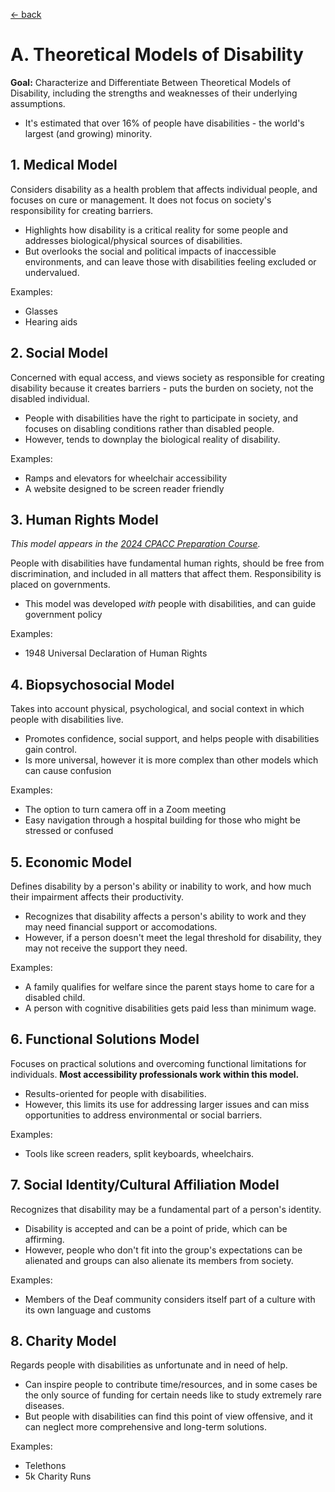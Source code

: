 [&larr; back](../index.md)

# A. Theoretical Models of Disability

**Goal:** Characterize and Differentiate Between Theoretical Models of Disability, including the strengths and weaknesses of their underlying assumptions.

* It's estimated that over 16% of people have disabilities - the world's largest (and growing) minority.

## 1. Medical Model
Considers disability as a health problem that affects individual people, and focuses on cure or management. It does not focus on society's responsibility for creating barriers.

* Highlights how disability is a critical reality for some people and addresses biological/physical sources of disabilities. 
* But overlooks the social and political impacts of inaccessible environments, and can leave those with disabilities feeling excluded or undervalued.

Examples:
* Glasses
* Hearing aids

## 2. Social Model
Concerned with equal access, and views society as responsible for creating disability because it creates barriers - puts the burden on society, not the disabled individual.

* People with disabilities have the right to participate in society, and focuses on disabling conditions rather than disabled people.
* However, tends to downplay the biological reality of disability.

Examples:
* Ramps and elevators for wheelchair accessibility
* A website designed to be screen reader friendly

## 3. Human Rights Model
*This model appears in the [2024 CPACC Preparation Course](https://iaap.edunext.io/courses/course-v1:IAAP+2024+2024/about).*

People with disabilities have fundamental human rights, should be free from discrimination, and included in all matters that affect them. Responsibility is placed on governments.

* This model was developed _with_ people with disabilities, and can guide government policy

Examples:
* 1948 Universal Declaration of Human Rights

## 4. Biopsychosocial Model
Takes into account physical, psychological, and social context in which people with disabilities live.

* Promotes confidence, social support, and helps people with disabilities gain control.
* Is more universal, however it is more complex than other models which can cause confusion

Examples:
* The option to turn camera off in a Zoom meeting
* Easy navigation through a hospital building for those who might be stressed or confused

## 5. Economic Model
Defines disability by a person's ability or inability to work, and how much their impairment affects their productivity. 

* Recognizes that disability affects a person's ability to work and they may need financial support or accomodations.
* However, if a person doesn't meet the legal threshold for disability, they may not receive the support they need.

Examples:
* A family qualifies for welfare since the parent stays home to care for a disabled child.
* A person with cognitive disabilities gets paid less than minimum wage.

## 6. Functional Solutions Model
Focuses on practical solutions and overcoming functional limitations for individuals. **Most accessibility professionals work within this model.**

* Results-oriented for people with disabilities.
* However, this limits its use for addressing larger issues and can miss opportunities to address environmental or social barriers.

Examples: 
* Tools like screen readers, split keyboards, wheelchairs.

## 7. Social Identity/Cultural Affiliation Model
Recognizes that disability may be a fundamental part of a person's identity.

* Disability is accepted and can be a point of pride, which can be affirming.
* However, people who don't fit into the group's expectations can be alienated and groups can also alienate its members from society.

Examples:
* Members of the Deaf community considers itself part of a culture with its own language and customs

## 8. Charity Model
Regards people with disabilities as unfortunate and in need of help.

* Can inspire people to contribute time/resources, and in some cases be the only source of funding for certain needs like to study extremely rare diseases.
* But people with disabilities can find this point of view offensive, and it can neglect more comprehensive and long-term solutions.

Examples:
* Telethons
* 5k Charity Runs